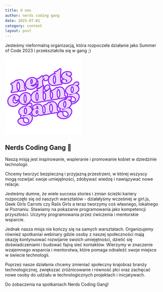 ```yaml
---
title: O nas
author: nerds coding gang
date: 2025-07-01
category: content
layout: post
---
```


Jesteśmy nieformalną organizacją, która rozpoczeła działanie jako Summer of Code 2023 i przekształciła się w gang ;)

![](./assets/nerds_coding_gang_logo.png)

## Nerds Coding Gang 💜 

Naszą misją jest inspirowanie, wspieranie i promowanie kobiet w dziedzinie technologii. 

Chcemy tworzyć bezpieczną i przyjazną przestrzeni, w której wszyscy mogą rozwijać swoje umiejętności, zdobywać wiedzę i nawiązywać nowe relacje.

Jesteśmy dumne, że wiele success stories i zmian ścieżki kariery rozpoczęło się od naszych warsztatów - działałyśmy wcześniej w girl.js, Geek Girls Carrots czy Rails Girls a teraz tworzymy coś własnego, lokalnego w Poznaniu. Stawiamy na pokazanie programowania jako kompetencji przyszłości. Uczymy programowania przez ćwiczenia i mentorskie wsparcie.

Jednak nasza misja nie kończy się na samych warsztatach. Organizujemy również spotkaniai webinary gdzie osoby z naszej społeczności mają okazję kontynuować rozwijanie swoich umiejętności, dzielić się doświadczeniami i budować fajną sieć kontaktów. Wierzymy w znaczenie wzajemnego wsparcia i mentorstwa, które pomaga odnaleźć swoje miejsce w świecie technologii.

Poprzez nasze działania chcemy zmieniać społeczny krajobraz branży technologicznej, zwiększać zróżnicowanie i równość płci oraz zachęcać nowe osoby do udziału w technologicznych projektach i inicjatywach.

Do zobaczenia na spotkaniach Nerds Coding Gang!